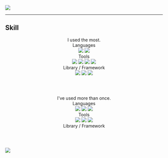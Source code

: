 <img src="https://capsule-render.vercel.app/api?type=waving&color=auto&height=200&section=header&text=JuYoung&fontSize=90" />

---
## Skill
<div align="center"> I used the most. </div>
<div align="center"> Languages </div>

<div align="center">
  <img src="https://img.shields.io/badge/Python-007396?style=flat&logo=Python&logoColor=white" />
  <img src="https://img.shields.io/badge/Kotlin-7F52FF?style=flat&logo=Kotlin&logoColor=white" />
</div>

<div align="center"> Tools </div>
<div align="center">
  <img src="https://img.shields.io/badge/mysql-4479A1?style=flat&logo=mysql&logoColor=white" />
  <img src="https://img.shields.io/badge/visualstudiocode-007ACC?style=flat&logo=visualstudiocode&logoColor=white" />
  <img src="https://img.shields.io/badge/jupyter-F37626?style=flat&logo=jupyter&logoColor=white" />
  <img src="https://img.shields.io/badge/androidstudio-3DDC84?style=flat&logo=androidstudio&logoColor=white" />
</div>

<div align="center"> Library / Framework </div>

<div align="center">
  <img src="https://img.shields.io/badge/Pandas-150458?style=flat&logo=Pandas&logoColor=white" />
  <img src="https://img.shields.io/badge/NumPy-013243?style=flat&logo=NumPy&logoColor=white" />
  <img src="https://img.shields.io/badge/Dask-FDA061?style=flat&logo=Dask&logoColor=white" />
</div>

<br><br>  

<div align="center"> I've used more than once. </div>

<div align="center"> Languages </div>

<div align="center">
  <img src="https://img.shields.io/badge/HTML5-E34F26?style=flat&logo=HTML5&logoColor=white" />
  <img src="https://img.shields.io/badge/CSS3-1572B6?style=flat&logo=CSS3&logoColor=white" />
  <img src="https://img.shields.io/badge/javascript-F7DF1E?style=flat&logo=javascript&logoColor=white" />
</div>

<div align="center"> Tools </div>

<div align="center">
  <img src="https://img.shields.io/badge/flask-000000?style=flat&logo=flask&logoColor=white" />
  <img src="https://img.shields.io/badge/jquery-0769AD?style=flat&logo=jquery&logoColor=white" />
  <img src="https://img.shields.io/badge/mongodb-47A248?style=flat&logo=mongodb&logoColor=white" />
</div>

<div align="center"> Library / Framework </div>

<br><br>

<img src="https://github-readme-stats.vercel.app/api?username=jjy0328&show_icons=true">
